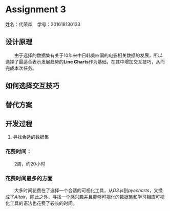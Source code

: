 # Assignment 3

姓名：代荣森&nbsp;&nbsp;&nbsp;&nbsp;学号：201618130133

## 设计原理
&emsp;&emsp;由于选择的数据集有关于10年来中日韩美四国的电影相关数据的发展，所以选择了最适合表示发展趋势的**Line Charts**作为基础，在其中增加交互技巧，从而完成本次任务。

## 如何选择交互技巧

## 替代方案

## 开发过程

1.  寻找合适的数据集


### 花费时间：
&emsp;&emsp;2周，约20小时  

### 花费时间最多的方面
&emsp;&emsp;大多时间花费在了选择一个合适的可视化工具，从*D3.js*到*pyecharts*，又换成了*Altair*，除此之外，寻找一个感兴趣并且能够可视化的数据集和学习相应可视化工具的语法也花费了较长的时间。
